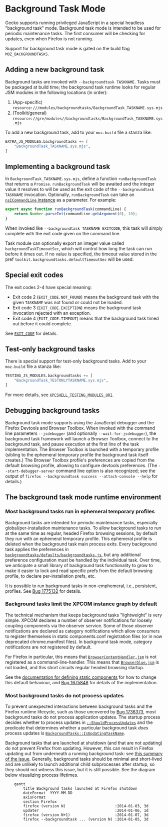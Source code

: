 # Background Task Mode

Gecko supports running privileged JavaScript in a special headless "background task" mode.  Background task mode is intended to be used for periodic maintenance tasks.  The first consumer will be checking for updates, even when Firefox is not running.

Support for background task mode is gated on the build flag `MOZ_BACKGROUNDTASKS`.

## Adding a new background task

Background tasks are invoked with `--backgroundtask TASKNAME`.  Tasks must be packaged at build time; the background task runtime looks for regular JSM modules in the following locations (in order):

1. (App-specific) `resource:///modules/backgroundtasks/BackgroundTask_TASKNAME.sys.mjs`
2. (Toolkit/general) `resource://gre/modules//backgroundtasks/BackgroundTask_TASKNAME.sys.mjs`

To add a new background task, add to your `moz.build` file a stanza like:

```python
EXTRA_JS_MODULES.backgroundtasks += [
    "BackgroundTask_TASKNAME.sys.mjs",
]
```

## Implementing a background task

In `BackgroundTask_TASKNAME.sys.mjs`, define a function `runBackgroundTask` that returns a `Promise`.  `runBackgroundTask` will be awaited and the integer value it resolves to will be used as the exit code of the `--backgroundtask TASKNAME` invocation.  Optionally, `runBackgroundTask` can take an [`nsICommandLine` instance](https://searchfox.org/mozilla-central/source/toolkit/components/commandlines/nsICommandLine.idl) as a parameter.  For example:

```javascript
export async function runBackgroundTask(commandLine) {
    return Number.parseInt(commandLine.getArgument(0), 10);
}
```

When invoked like `--backgroundtask TASKNAME EXITCODE`, this task will simply complete with the exit code given on the command line.

Task module can optionally export an integer value called `backgroundTaskTimeoutSec`, which will control how long the task can run before it times out. If no value is specified, the timeout value stored in the pref `toolkit.backgroundtasks.defaultTimeoutSec` will be used.

## Special exit codes

The exit codes 2-4 have special meaning:

* Exit code 2 (`EXIT_CODE.NOT_FOUND`) means the background task with the given `TASKNAME` was not found or could not be loaded.
* Exit code 3 (`EXIT_CODE.EXCEPTION`) means the background task invocation rejected with an exception.
* Exit code 4 (`EXIT_CODE.TIMEOUT`) means that the background task timed out before it could complete.

See [`EXIT_CODE`](https://searchfox.org/mozilla-central/source/toolkit/components/backgroundtasks/BackgroundTasksManager.sys.mjs) for details.

## Test-only background tasks

There is special support for test-only background tasks.  Add to your `moz.build` file a stanza like:

```python
TESTING_JS_MODULES.backgroundtasks += [
    "BackgroundTask_TESTONLYTASKNAME.sys.mjs",
]
```

For more details, see [`XPCSHELL_TESTING_MODULES_URI`](https://searchfox.org/mozilla-central/search?q=XPCSHELL_TESTING_MODULES_URI).

## Debugging background tasks

Background task mode supports using the JavaScript debugger and the Firefox Devtools and Browser Toolbox.  When invoked with the command line parameters `--jsdebugger` (and optionally `--wait-for-jsdebugger`), the background task framework will launch a Browser Toolbox, connect to the background task, and pause execution at the first line of the task implementation.  The Browser Toolbox is launched with a temporary profile (sibling to the ephemeral temporary profile the background task itself creates.)  The Browser Toolbox profile's preferences are copied from the default browsing profile, allowing to configure devtools preferences.  (The `--start-debugger-server` command line option is also recognized; see the output of `firefox --backgroundtask success --attach-console --help` for details.)

## The background task mode runtime environment

### Most background tasks run in ephemeral temporary profiles

Background tasks are intended for periodic maintenance tasks, especially global/per-installation maintenance tasks.  To allow background tasks to run at the same time as regular, headed Firefox browsing sessions, by default they run with an ephemeral temporary profile.  This ephemeral profile is deleted when the background task main process exits.  Every background task applies the preferences in [`backgroundtasks/defaults/backgroundtasks.js`](https://searchfox.org/mozilla-central/source/toolkit/components/backgroundtasks/defaults/backgroundtasks.js), but any additional preference configuration must be handled by the individual task.  Over time, we anticipate a small library of background task functionality to grow to make it easier to lock and read specific prefs from the default browsing profile, to declare per-installation prefs, etc.

It is possible to run background tasks in non-emphemeral, i.e., persistent, profiles.  See [Bug 1775132](https://bugzilla.mozilla.org/show_bug.cgi?id=1775132) for details.

### Background tasks limit the XPCOM instance graph by default

The technical mechanism that keeps background tasks "lightweight" is very simple.  XPCOM declares a number of observer notifications for loosely coupling components via the observer service.   Some of those observer notifications are declared as category notifications which allow consumers to register themselves in static components.conf registration files (or in now deprecated chrome.manifest files).  In background task mode, category notifications are not registered by default.

For Firefox in particular, this means that [`BrowserContentHandler.jsm`](https://searchfox.org/mozilla-central/source/browser/components/BrowserContentHandler.jsm) is not registered as a command-line-handler.  This means that [`BrowserGlue.jsm`](https://searchfox.org/mozilla-central/source/browser/components/BrowserGlue.jsm) is not loaded, and this short circuits regular headed browsing startup.

See the [documentation for defining static components](https://firefox-source-docs.mozilla.org/build/buildsystem/defining-xpcom-components.html) for how to change this default behaviour, and [Bug 1675848](https://bugzilla.mozilla.org/show_bug.cgi?id=1675848) for details of the implementation.

### Most background tasks do not process updates

To prevent unexpected interactions between background tasks and the Firefox runtime lifecycle, such as those uncovered by [Bug 1736373](https://bugzilla.mozilla.org/show_bug.cgi?id=1736373), most background tasks do not process application updates.  The startup process decides whether to process updates in [`::ShouldProcessUpdates`](https://searchfox.org/mozilla-central/source/toolkit/xre/nsAppRunner.cpp) and the predicate that determines whether a particular background task *does* process updates is [`BackgroundTasks::IsUpdatingTaskName`](https://searchfox.org/mozilla-central/source/toolkit/components/backgroundtasks/BackgroundTasks.h).

Background tasks that are launched at shutdown (and that are not updating) do not prevent Firefox from updating.  However, this can result in Firefox updating out from underneath a running background task: see [this summary of the issue](https://bugzilla.mozilla.org/show_bug.cgi?id=1480452#c8).  Generally, background tasks should be minimal and short-lived and are unlikely to launch additional child subprocesses after startup, so they should not witness this issue, but it is still possible.  See the diagram below visualizing process lifetimes.

```{mermaid}
    gantt
        title Background tasks launched at Firefox shutdown
        dateFormat  YYYY-MM-DD
        axisFormat
        section Firefox
        firefox (version N)                      :2014-01-03, 3d
        updater                                  :2014-01-06, 1d
        firefox (version N+1)                    :2014-01-07, 3d
        firefox --backgroundtask ... (version N) :2014-01-05, 3d
```
